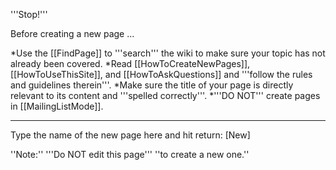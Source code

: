 '''Stop!'''

Before creating a new page ...


*Use the [[FindPage]] to '''search''' the wiki to make sure your topic has not already been covered.
*Read [[HowToCreateNewPages]], [[HowToUseThisSite]], and [[HowToAskQuestions]] and '''follow the rules and guidelines therein'''.
*Make sure the title of your page is directly relevant to its content and '''spelled correctly'''.
*'''DO NOT''' create pages in [[MailingListMode]].


----

Type the name of the new page here and hit return: [New]

''Note:'' '''Do NOT edit this page''' ''to create a new one.''